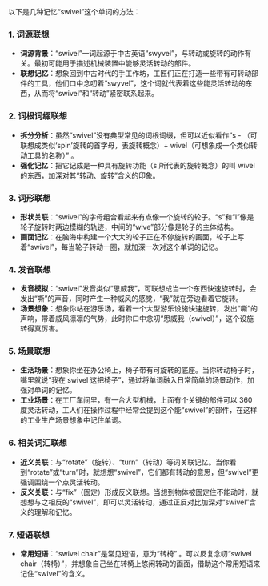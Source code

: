 以下是几种记忆“swivel”这个单词的方法：

### 1. 词源联想
 - **词源背景**：“swivel”一词起源于中古英语“swyvel”，与转动或旋转的动作有关。最初可能用于描述机械装置中能够灵活转动的部件。
 - **联想记忆**：想象回到中古时代的手工作坊，工匠们正在打造一些带有可转动部件的工具，他们口中念叨着“swyvel”，这个词就代表着这些能灵活转动的东西，从而将“swivel”和“转动”紧密联系起来。

### 2. 词根词缀联想
 - **拆分分析**：虽然“swivel”没有典型常见的词根词缀，但可以近似看作“s - （可联想成类似‘spin’旋转的首字母，表旋转概念）+ wivel（可想象成一个类似转动工具的名称）” 。
 - **强化记忆**：把它记成是一种具有旋转功能（s 所代表的旋转概念）的叫 wivel 的东西，加深对其“转动、旋转”含义的印象。

### 3. 词形联想
 - **形状关联**：“swivel”的字母组合看起来有点像一个旋转的轮子。“s”和“l”像是轮子旋转时两边模糊的轨迹，中间的“wive”部分像是轮子的主体结构。
 - **画面记忆**：在脑海中构建一个大大的轮子正在不停旋转的画面，轮子上写着“swivel”，每当轮子转动一圈，就加深一次对这个单词的记忆。

### 4. 发音联想
 - **发音模拟**：“swivel”发音类似“思威我”，可联想成当一个东西快速旋转时，会发出“嘶”的声音，同时产生一种威风的感觉，“我”就在旁边看着它旋转。
 - **场景想象**：想象你站在游乐场，看着一个大型游乐设施快速旋转，发出“嘶”的声响，带着威风凛凛的气势，此时你口中念叨“思威我（swivel）”，这个设施转得真厉害。

### 5. 场景联想
 - **生活场景**：想象你坐在办公椅上，椅子带有可旋转的底座。当你转动椅子时，嘴里就说“我在 swivel 这把椅子”，通过将单词融入日常简单的场景动作，加强对单词的记忆。
 - **工业场景**：在工厂车间里，有一台大型机械，上面有个关键的部件可以 360 度灵活转动，工人们在操作过程中经常会提到这个能“swivel”的部件，在这样的工业生产场景想象中记住单词。

### 6. 相关词汇联想
 - **近义关联**：与“rotate”（旋转）、“turn”（转动）等词关联记忆。当你看到“rotate”或“turn”时，就想想“swivel”，它们都有转动的意思，但“swivel”更强调围绕一个点灵活转动。
 - **反义关联**：与“fix”（固定）形成反义联想。当想到物体被固定住不能动时，就想想与之相反的“swivel”，即可以灵活转动，通过正反对比加深对“swivel”含义的理解和记忆。

### 7. 短语联想
 - **常用短语**：“swivel chair”是常见短语，意为“转椅” 。可以反复念叨“swivel chair（转椅）”，并想象自己坐在转椅上悠闲转动的画面，借助这个常用短语来记住“swivel”的含义。 